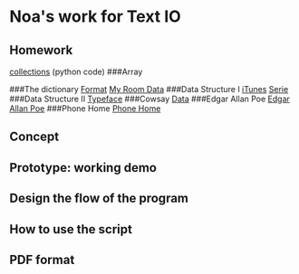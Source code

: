 # Noa's work for Text IO 

## Homework
[collections]() (python code)
###Array

###The dictionary
[Format](Noa/format.pv)
[My Room Data](Noa/my_room_data.pv)
###Data Structure I
[iTunes](Noa/ituneslibrary.pv)
[Serie](Noa/data.pv)
###Data Structure II
[Typeface](Noa/Typeface_group.pv)
###Cowsay
[Data](Noa/cowsay.md)
###Edgar Allan Poe
[Edgar Allan Poe](Noa/download-poe.md)
###Phone Home
[Phone Home](Noa/phonehom.md)

## Concept

## Prototype: working demo

## Design the flow of the program

## How to use the script

## PDF format 
			
